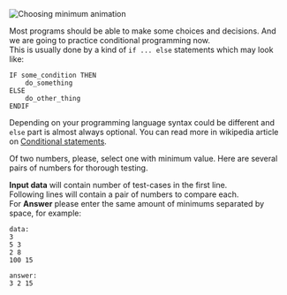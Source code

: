 <div class="text-center">
	<img src="http://s5.postimg.org/j3mtrsuk7/min_of_two.gif" alt="Choosing minimum animation"/>
</div>

Most programs should be able to make some choices and decisions. And we are going to practice conditional programming
now.  
This is usually done by a kind of `if ... else` statements which may look like:

    IF some_condition THEN
	    do_something
	ELSE
	    do_other_thing
	ENDIF

Depending on your programming language syntax could be different and `else` part is almost always optional.
You can read more in wikipedia article on [Conditional statements][cond].

[cond]: http://en.wikipedia.org/wiki/Conditional_(computer_programming)

Of two numbers, please, select one with minimum value. Here are several pairs of numbers for thorough testing.

**Input data** will contain number of test-cases in the first line.  
Following lines will contain a pair of numbers to compare each.  
For **Answer** please enter the same amount of minimums separated by space, for example:

    data:
	3
    5 3
    2 8
    100 15
    
    answer:
    3 2 15
